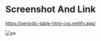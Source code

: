 # Screenshot And Link

https://periodic-table-html-css.netlify.app/

![pe](https://user-images.githubusercontent.com/78149644/114877007-51942880-9e18-11eb-83fc-b7d43de41929.JPG)
